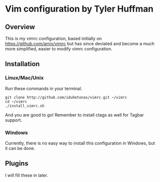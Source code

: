 Vim configuration by Tyler Huffman
==================================

## Overview
This is my vimrc configuration, based initially on https://github.com/amix/vimrc but has since deviated and become a much more simplified, easier to modify vimrc configuration.

## Installation

### Linux/Mac/Unix
Run these commands in your terminal.

    git clone http://github.com/iduhetonas/vimrc.git ~/vimrc
    cd ~/vimrc
    ./install_vimrc.sh

And you are good to go! Remember to install ctags as well for Tagbar support.

### Windows
Currently, there is no easy way to install this configuration in Windows, but it can be done.

## Plugins
I will fill these in later.
